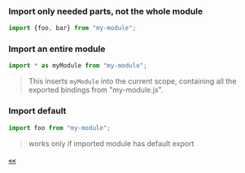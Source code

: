 ### Import only needed parts, not the whole module

```JavaScript
import {foo, bar} from "my-module";
```

### Import an entire module

```JavaScript
import * as myModule from "my-module";
```
> This inserts `myModule` into the current scope, containing all the exported bindings from "my-module.js".

### Import default

```JavaScript
import foo from "my-module";
```
> works only if imported module has default export

##### [`<<`](../README.md)
